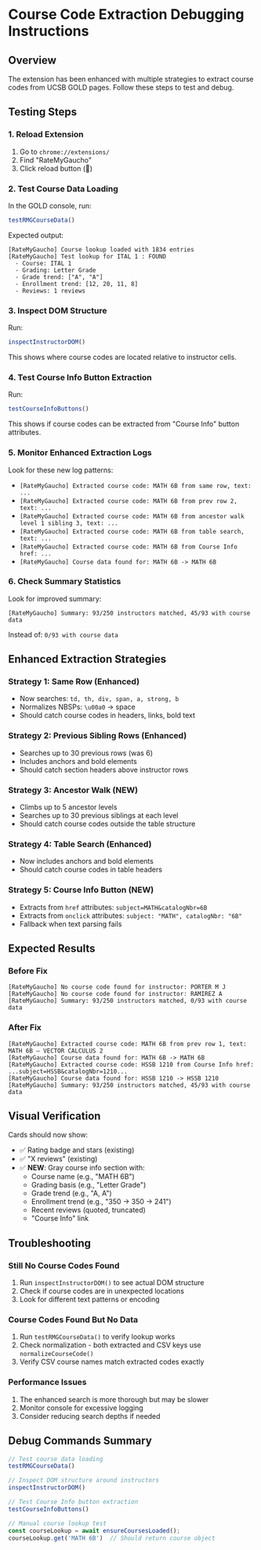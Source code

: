 # Course Code Extraction Debugging Instructions

## Overview
The extension has been enhanced with multiple strategies to extract course codes from UCSB GOLD pages. Follow these steps to test and debug.

## Testing Steps

### 1. Reload Extension
1. Go to `chrome://extensions/`
2. Find "RateMyGaucho"
3. Click reload button (🔄)

### 2. Test Course Data Loading
In the GOLD console, run:
```javascript
testRMGCourseData()
```
Expected output:
```
[RateMyGaucho] Course lookup loaded with 1834 entries
[RateMyGaucho] Test lookup for ITAL 1 : FOUND
  - Course: ITAL 1
  - Grading: Letter Grade
  - Grade trend: ["A", "A"]
  - Enrollment trend: [12, 20, 11, 8]
  - Reviews: 1 reviews
```

### 3. Inspect DOM Structure
Run:
```javascript
inspectInstructorDOM()
```
This shows where course codes are located relative to instructor cells.

### 4. Test Course Info Button Extraction
Run:
```javascript
testCourseInfoButtons()
```
This shows if course codes can be extracted from "Course Info" button attributes.

### 5. Monitor Enhanced Extraction Logs
Look for these new log patterns:
- `[RateMyGaucho] Extracted course code: MATH 6B from same row, text: ...`
- `[RateMyGaucho] Extracted course code: MATH 6B from prev row 2, text: ...`
- `[RateMyGaucho] Extracted course code: MATH 6B from ancestor walk level 1 sibling 3, text: ...`
- `[RateMyGaucho] Extracted course code: MATH 6B from table search, text: ...`
- `[RateMyGaucho] Extracted course code: MATH 6B from Course Info href: ...`
- `[RateMyGaucho] Course data found for: MATH 6B -> MATH 6B`

### 6. Check Summary Statistics
Look for improved summary:
```
[RateMyGaucho] Summary: 93/250 instructors matched, 45/93 with course data
```
Instead of: `0/93 with course data`

## Enhanced Extraction Strategies

### Strategy 1: Same Row (Enhanced)
- Now searches: `td, th, div, span, a, strong, b`
- Normalizes NBSPs: `\u00a0` → space
- Should catch course codes in headers, links, bold text

### Strategy 2: Previous Sibling Rows (Enhanced)
- Searches up to 30 previous rows (was 6)
- Includes anchors and bold elements
- Should catch section headers above instructor rows

### Strategy 3: Ancestor Walk (NEW)
- Climbs up to 5 ancestor levels
- Searches up to 30 previous siblings at each level
- Should catch course codes outside the table structure

### Strategy 4: Table Search (Enhanced)
- Now includes anchors and bold elements
- Should catch course codes in table headers

### Strategy 5: Course Info Button (NEW)
- Extracts from `href` attributes: `subject=MATH&catalogNbr=6B`
- Extracts from `onclick` attributes: `subject: "MATH", catalogNbr: "6B"`
- Fallback when text parsing fails

## Expected Results

### Before Fix
```
[RateMyGaucho] No course code found for instructor: PORTER M J
[RateMyGaucho] No course code found for instructor: RAMIREZ A
[RateMyGaucho] Summary: 93/250 instructors matched, 0/93 with course data
```

### After Fix
```
[RateMyGaucho] Extracted course code: MATH 6B from prev row 1, text: MATH 6B – VECTOR CALCULUS 2
[RateMyGaucho] Course data found for: MATH 6B -> MATH 6B
[RateMyGaucho] Extracted course code: HSSB 1210 from Course Info href: ...subject=HSSB&catalogNbr=1210...
[RateMyGaucho] Course data found for: HSSB 1210 -> HSSB 1210
[RateMyGaucho] Summary: 93/250 instructors matched, 45/93 with course data
```

## Visual Verification

Cards should now show:
- ✅ Rating badge and stars (existing)
- ✅ "X reviews" (existing)
- ✅ **NEW**: Gray course info section with:
  - Course name (e.g., "MATH 6B")
  - Grading basis (e.g., "Letter Grade")
  - Grade trend (e.g., "A, A")
  - Enrollment trend (e.g., "350 → 350 → 241")
  - Recent reviews (quoted, truncated)
  - "Course Info" link

## Troubleshooting

### Still No Course Codes Found
1. Run `inspectInstructorDOM()` to see actual DOM structure
2. Check if course codes are in unexpected locations
3. Look for different text patterns or encoding

### Course Codes Found But No Data
1. Run `testRMGCourseData()` to verify lookup works
2. Check normalization - both extracted and CSV keys use `normalizeCourseCode()`
3. Verify CSV course names match extracted codes exactly

### Performance Issues
1. The enhanced search is more thorough but may be slower
2. Monitor console for excessive logging
3. Consider reducing search depths if needed

## Debug Commands Summary

```javascript
// Test course data loading
testRMGCourseData()

// Inspect DOM structure around instructors
inspectInstructorDOM()

// Test Course Info button extraction
testCourseInfoButtons()

// Manual course lookup test
const courseLookup = await ensureCoursesLoaded();
courseLookup.get('MATH 6B')  // Should return course object
```
